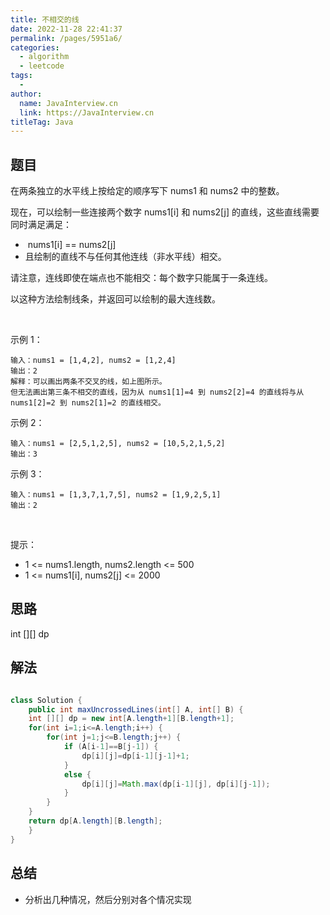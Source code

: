 ```yaml
---
title: 不相交的线
date: 2022-11-28 22:41:37
permalink: /pages/5951a6/
categories:
  - algorithm
  - leetcode
tags:
  - 
author: 
  name: JavaInterview.cn
  link: https://JavaInterview.cn
titleTag: Java
---
```



## 题目

在两条独立的水平线上按给定的顺序写下 nums1 和 nums2 中的整数。

现在，可以绘制一些连接两个数字 nums1[i] 和 nums2[j] 的直线，这些直线需要同时满足满足：

-  nums1[i] == nums2[j]
- 且绘制的直线不与任何其他连线（非水平线）相交。

请注意，连线即使在端点也不能相交：每个数字只能属于一条连线。

以这种方法绘制线条，并返回可以绘制的最大连线数。

 

示例 1：


    输入：nums1 = [1,4,2], nums2 = [1,2,4]
    输出：2
    解释：可以画出两条不交叉的线，如上图所示。 
    但无法画出第三条不相交的直线，因为从 nums1[1]=4 到 nums2[2]=4 的直线将与从 nums1[2]=2 到 nums2[1]=2 的直线相交。
示例 2：

    输入：nums1 = [2,5,1,2,5], nums2 = [10,5,2,1,5,2]
    输出：3
示例 3：

    输入：nums1 = [1,3,7,1,7,5], nums2 = [1,9,2,5,1]
    输出：2
 

提示：

- 1 <= nums1.length, nums2.length <= 500
- 1 <= nums1[i], nums2[j] <= 2000


## 思路

int [][] dp

## 解法
```java

class Solution {
    public int maxUncrossedLines(int[] A, int[] B) {
  	int [][] dp = new int[A.length+1][B.length+1];
  	for(int i=1;i<=A.length;i++) {
  		for(int j=1;j<=B.length;j++) {
  			if (A[i-1]==B[j-1]) {
  				dp[i][j]=dp[i-1][j-1]+1;
  			}
  			else {
  				dp[i][j]=Math.max(dp[i-1][j], dp[i][j-1]);
  			}
  		}
  	}
  	return dp[A.length][B.length];
    }
}
```

## 总结

- 分析出几种情况，然后分别对各个情况实现 

